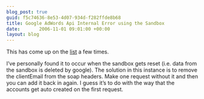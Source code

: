```yaml
---
blog_post: true
guid: f5c74636-8e53-4d07-934d-f282ffde8b68
title: Google AdWords Api Internal Error using the Sandbox
date:       2006-11-01 09:01:00 +00:00
layout: blog
---
```


This has come up on the
[list](http://groups-beta.google.com/group/adwords-api) a few times.

I’ve personally found it to occur when the sandbox gets reset (i.e. data
from the sandbox is deleted by google). The solution in this instance is
to remove the clientEmail from the soap headers. Make one request
without it and then you can add it back in again. I guess it’s to do
with the way that the accounts get auto created on the first request.
